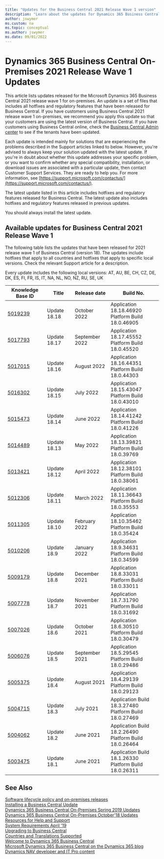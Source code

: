 ```yaml
---
title: "Updates for the Business Central 2021 Release Wave 1 version"
description: "Learn about the updates for Dynamics 365 Business Central 2021 Release Wave 1 on-premises deployments."
author: jswymer
ms.custom: na
ms.topic: conceptual
ms.author: jswymer
ms.date: 09/01/2022
---
```


# Dynamics 365 Business Central On-Premises 2021 Release Wave 1 Updates

This article lists updates released for the Microsoft Dynamics 365 Business Central 2021 release wave 1 for on-premises. An update is a set of files that includes all hotfixes and regulatory features that have been released for Business Central. If you have customers using Business Central 2021 release wave 1 on-premises, we recommend you apply this update so that your customers are using the latest version of Business Central. If you have customers using Business Central online, check the [Business Central Admin center](../administration/tenant-admin-center.md) to see if the tenants have been updated.  

Each update is intended mainly for solutions that are experiencing the problems described in the Support articles linked to below. However, you're advised to always keep your solution updated with the latest update. If you're in doubt about whether this update addresses your specific problem, or you want to confirm whether any special compatibility, installation, or download issues are associated with a particular update, then contact Customer Support Services. They are ready to help you. For more information, see [https://support.microsoft.com/contactus/](https://support.microsoft.com/contactus/).

The latest update listed in this article includes hotfixes and regulatory features released for Business Central. The latest update also includes hotfixes and regulatory features released in previous updates.  

You should always install the latest update.

## Available updates for Business Central 2021 Release Wave 1

The following table lists the updates that have been released for 2021 release wave 1 of Business Central (version 18). The updates include hotfixes that apply to all countries and hotfixes that apply to specific local versions. Check the relevant Support article for a description.

Every update includes the following local versions: AT, AU, BE, CH, CZ, DE, DK, ES, FI, FR, IS, IT, NA, NL, NO, NZ, RU, SE, UK

|Knowledge Base ID                                           |Title                |Release date  |Build No. |
|------------------------------------------------------------|---------------------|--------------|----------|
|[5019239](https://support.microsoft.com/help/5019239)|Update 18.18 |October 2022|Application 18.18.46920</br>Platform Build 18.0.46905|
|[5017793](https://support.microsoft.com/help/5017793)|Update 18.17 |September 2022|Application 18.17.45552</br>Platform Build 18.0.45520|
|[5017015](https://support.microsoft.com/help/5017015)|Update 18.16 |August 2022|Application 18.16.44351</br>Platform Build 18.0.44303|
|[5016302](https://support.microsoft.com/help/5016302)|Update 18.15 |July 2022|Application 18.15.43047</br>Platform Build 18.0.43010|
|[5015473](https://support.microsoft.com/help/5015473)|Update 18.14 |June 2022|Application 18.14.41242</br>Platform Build 18.0.41226|
|[5014489](https://support.microsoft.com/help/5014489)|Update 18.13 |May 2022|Application 18.13.39821</br>Platform Build 18.0.39769|
|[5013421](https://support.microsoft.com/help/5013421)|Update 18.12 |April 2022|Application 18.12.38101</br>Platform Build 18.0.38061|
|[5012306](https://support.microsoft.com/help/5012306)|Update 18.11 |March 2022|Application 18.11.36643</br>Platform Build 18.0.35553|
|[5011305](https://support.microsoft.com/help/5011305)|Update 18.10 |February 2022|Application 18.10.35462</br>Platform Build 18.0.35424|
|[5010206](https://support.microsoft.com/help/5010206)|Update 18.9 |January 2022|Application 18.9.34631</br>Platform Build 18.0.34599|
|[5009179](https://support.microsoft.com/help/5009179)|Update 18.8 |December 2021|Application 18.8.33031</br>Platform Build 18.0.33011|
|[5007778](https://support.microsoft.com/help/5007778)|Update 18.7 |November 2021|Application 18.7.31790</br>Platform Build 18.0.31692|
|[5007026](https://support.microsoft.com/help/5007026)|Update 18.6 |October 2021|Application 18.6.30510</br>Platform Build 18.0.30479|
|[5006076](https://support.microsoft.com/help/5006076)|Update 18.5 |September 2021|Application 18.5.29545</br>Platform Build 18.0.29486|
|[5005375](https://support.microsoft.com/help/5005375)|Update 18.4 |August 2021|Application 18.4.29139</br>Platform Build 18.0.29123|
|[5004715](https://support.microsoft.com/help/5004715)|Update 18.3 |July 2021|Application Build 18.3.27480</br>Platform Build 18.0.27469|
|[5004062](https://support.microsoft.com/help/5004062)|Update 18.2 |June 2021|Application Build 18.2.26490</br>Platform Build 18.0.26464|
|[5003475](https://support.microsoft.com/help/5003475)|Update 18.1 |June 2021|Application Build 18.1.26330</br>Platform Build 18.0.26311|

## See Also

[Software lifecycle policy and on-premises releases](../terms/lifecycle-policy-on-premises.md)  
[Installing a Business Central Update](../upgrade/upgrading-cumulative-update-v15.md)  
[Dynamics 365 Business Central On-Premises Spring 2019 Updates](update-versions-14.md)  
[Dynamics 365 Business Central On-Premises October'18 Updates](update-versions-13.md)  
[Resources for Help and Support](../help-and-support.md)  
[System Requirements April '19](system-requirement-business-central.md)  
[Upgrading to Business Central](../upgrade/upgrading-to-business-central.md)  
[Countries and Translations Supported](../compliance/apptest-countries-and-translations.md)  
[Welcome to Dynamics 365 Business Central](/dynamics365/business-central/index)  
[Microsoft Dynamics 365 Business Central on the Dynamics 365 blog](https://cloudblogs.microsoft.com/dynamics365/it/product/business-central/)  
[Dynamics NAV developer and IT Pro content](/dynamics-nav/index)